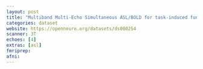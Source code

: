 ```yaml
---
layout: post
title: "Multiband Multi-Echo Simultaneous ASL/BOLD for task-induced functional MRI"
categories: dataset
website: https://openneuro.org/datasets/ds000254
scanner: 3T
echoes: [4]
extras: [asl]
fmriprep:
afni:
---
```

